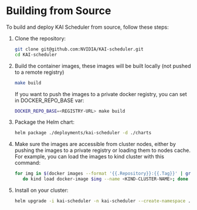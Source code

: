 # Building from Source
To build and deploy KAI Scheduler from source, follow these steps:

1. Clone the repository:
   ```sh
   git clone git@github.com:NVIDIA/KAI-scheduler.git
   cd KAI-scheduler
   ```

2. Build the container images, these images will be built locally (not pushed to a remote registry)
   ```sh
   make build
   ```
   If you want to push the images to a private docker registry, you can set in DOCKER_REPO_BASE var: 
   ```sh
   DOCKER_REPO_BASE=<REGISTRY-URL> make build
   ```

3. Package the Helm chart:
   ```sh
   helm package ./deployments/kai-scheduler -d ./charts
   ```
   
4. Make sure the images are accessible from cluster nodes, either by pushing the images to a private registry or loading them to nodes cache.
   For example, you can load the images to kind cluster with this command:
   ```sh
   for img in $(docker images --format '{{.Repository}}:{{.Tag}}' | grep kai-scheduler); 
      do kind load docker-image $img --name <KIND-CLUSTER-NAME>; done
   ```

5. Install on your cluster:
   ```sh
   helm upgrade -i kai-scheduler -n kai-scheduler --create-namespace ./charts/kai-scheduler-0.0.0.tgz
   ```